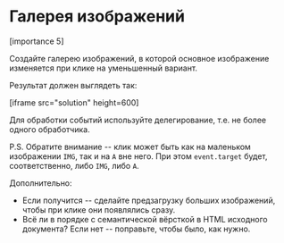 # Галерея изображений

[importance 5]

Создайте галерею изображений, в которой основное изображение изменяется при клике на уменьшенный вариант.

Результат должен выглядеть так:

[iframe src="solution" height=600]

Для обработки событий используйте делегирование, т.е. не более одного обработчика.



P.S. Обратите внимание -- клик может быть как на маленьком изображении `IMG`, так и на `A` вне него. При этом `event.target` будет, соответственно, либо `IMG`, либо `A`.

Дополнительно:

<ul>
<li>Если получится -- сделайте предзагрузку больших изображений, чтобы при клике они появлялись сразу.</li>
<li>Всё ли в порядке с семантической вёрсткой в HTML исходного документа? Если нет -- поправьте, чтобы было, как нужно.</li>
</ul>
